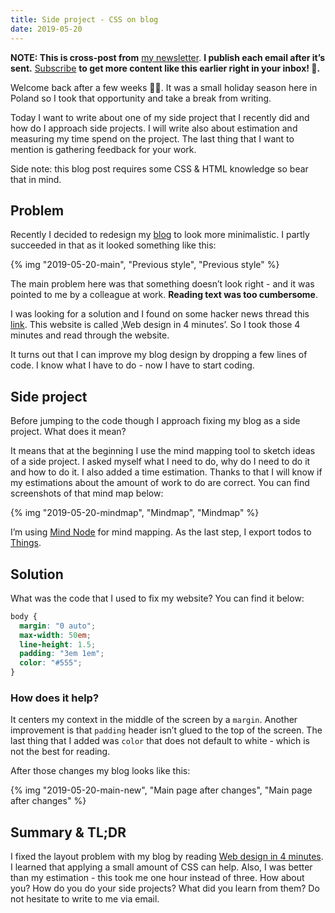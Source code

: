 ```yaml
---
title: Side project - CSS on blog
date: 2019-05-20
---
```


**NOTE: This is cross-post from** [my newsletter](https://krzysztofzuraw.com/newsletter). **I publish each email after it’s sent.** [Subscribe](https://buttondown.email/krzysztof_zuraw) **to get more content like this earlier right in your inbox! 📧.**

Welcome back after a few weeks 👋🏻. It was a small holiday season here in Poland so I took that opportunity and take a break from writing.

Today I want to write about one of my side project that I recently did and how do I approach side projects. I will write also about estimation and measuring my time spend on the project. The last thing that I want to mention is gathering feedback for your work.

Side note: this blog post requires some CSS & HTML knowledge so bear that in mind.

## Problem

Recently I decided to redesign my [blog](http://krzysztofzuraw.com) to look more minimalistic. I partly succeeded in that as it looked something like this:

{% img "2019-05-20-main", "Previous style", "Previous style" %}

The main problem here was that something doesn’t look right - and it was pointed to me by a colleague at work. **Reading text was too cumbersome**.

I was looking for a solution and I found on some hacker news thread this [link](https://jgthms.com/web-design-in-4-minutes/). This website is called ‚Web design in 4 minutes’. So I took those 4 minutes and read through the website.

It turns out that I can improve my blog design by dropping a few lines of code. I know what I have to do - now I have to start coding.

## Side project

Before jumping to the code though I approach fixing my blog as a side project. What does it mean?

It means that at the beginning I use the mind mapping tool to sketch ideas of a side project. I asked myself what I need to do, why do I need to do it and how to do it. I also added a time estimation. Thanks to that I will know if my estimations about the amount of work to do are correct. You can find screenshots of that mind map below:

{% img "2019-05-20-mindmap", "Mindmap", "Mindmap" %}

I’m using [Mind Node](https://mindnode.com/) for mind mapping. As the last step, I export todos to [Things](https://culturedcode.com/things/).

## Solution

What was the code that I used to fix my website? You can find it below:

```css
body {
  margin: "0 auto";
  max-width: 50em;
  line-height: 1.5;
  padding: "3em 1em";
  color: "#555";
}
```

### How does it help?

It centers my context in the middle of the screen by a `margin`. Another improvement is that `padding` header isn’t glued to the top of the screen. The last thing that I added was `color` that does not default to white - which is not the best for reading.

After those changes my blog looks like this:

{% img "2019-05-20-main-new", "Main page after changes", "Main page after changes" %}

## Summary & TL;DR

I fixed the layout problem with my blog by reading [Web design in 4 minutes](https://jgthms.com/web-design-in-4-minutes/). I learned that applying a small amount of CSS can help. Also, I was better than my estimation - this took me one hour instead of three.
How about you? How do you do your side projects? What did you learn from them? Do not hesitate to write to me via email.
